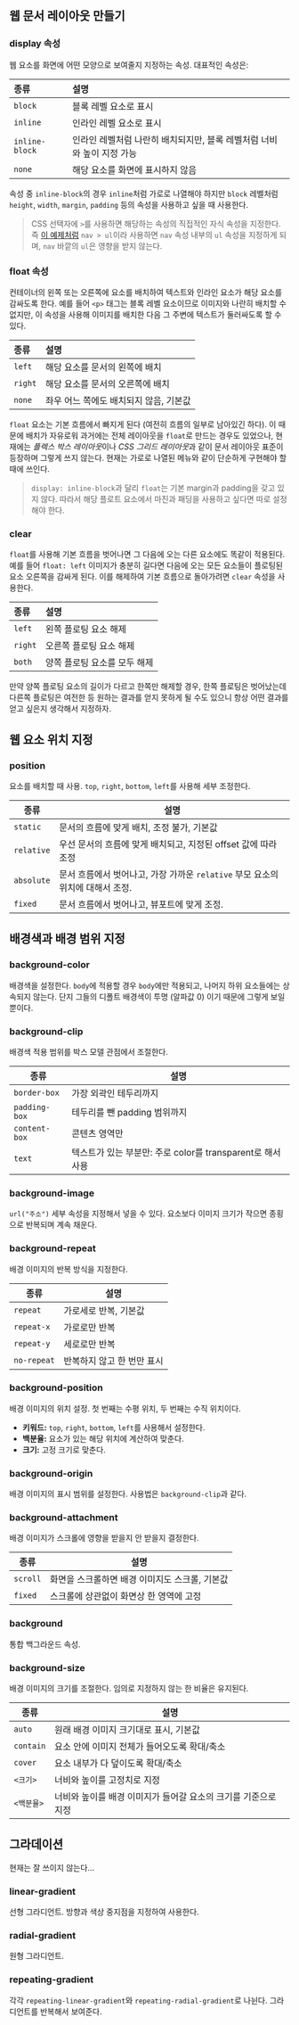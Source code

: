 ## 웹 문서 레이아웃 만들기

### display 속성

웹 요소를 화면에 어떤 모양으로 보여줄지 지정하는 속성. 대표적인 속성은:

| 종류 | 설명 |
| :---- | :---- |
| `block` | 블록 레벨 요소로 표시 |
| `inline` | 인라인 레벨 요소로 표시 |
| `inline-block` | 인라인 레벨처럼 나란히 배치되지만, 블록 레벨처럼 너비와 높이 지정 가능 |
| `none` | 해당 요소를 화면에 표시하지 않음 |

속성 중 `inline-block`의 경우 `inline`처럼 가로로 나열해야 하지만 `block` 레벨처럼 `height`, `width`, `margin`, `padding` 등의 속성을 사용하고 싶을 때 사용한다.

> CSS 선택자에 `>`를 사용하면 해당하는 속성의 직접적인 자식 속성을 지정한다. 즉 [이 예제처럼](Practice/display.html) `nav > ul`이라 사용하면 `nav` 속성 내부의 `ul` 속성을 지정하게 되며, `nav` 바깥의 `ul`은 영향을 받지 않는다.

### float 속성

컨테이너의 왼쪽 또는 오른쪽에 요소를 배치하여 텍스트와 인라인 요소가 해당 요소를 감싸도록 한다. 예를 들어 `<p>` 태그는 블록 레벨 요소이므로 이미지와 나란히 배치할 수 없지만, 이 속성을 사용해 이미지를 배치한 다음 그 주변에 텍스트가 둘러싸도록 할 수 있다.

| 종류 | 설명 |
| :---- | :---- |
| `left` | 해당 요소를 문서의 왼쪽에 배치 |
| `right` | 해당 요소를 문서의 오른쪽에 배치 |
| `none` | 좌우 어느 쪽에도 배치되지 않음, 기본값 |

`float` 요소는 기본 흐름에서 빠지게 된다 (여전히 흐름의 일부로 남아있긴 하다). 이 때문에 배치가 자유로워 과거에는 전체 레이아웃을 `float`로 만드는 경우도 있었으나, 현재에는 *플렉스 박스 레이아웃*이나 *CSS 그리드 레이아웃*과 같이 문서 레이아웃 표준이 등장하며 그렇게 쓰지 않는다. 현재는 가로로 나열된 메뉴와 같이 단순하게 구현해야 할 때에 쓰인다.

> `display: inline-block`과 달리 `float`는 기본 margin과 padding을 갖고 있지 않다. 따라서 해당 플로트 요소에서 마진과 패딩을 사용하고 싶다면 따로 설정해야 한다.

### clear

`float`를 사용해 기본 흐름을 벗어나면 그 다음에 오는 다른 요소에도 똑같이 적용된다. 예를 들어 `float: left` 이미지가 충분히 길다면 다음에 오는 모든 요소들이 플로팅된 요소 오른쪽을 감싸게 된다. 이를 해제하여 기본 흐름으로 돌아가려면 `clear` 속성을 사용한다.

| 종류 | 설명 |
| :---- | :---- |
| `left` | 왼쪽 플로팅 요소 해제 |
| `right` | 오른쪽 플로팅 요소 해제 |
| `both` | 양쪽 플로팅 요소를 모두 해제 |

만약 양쪽 플로팅 요소의 길이가 다르고 한쪽만 해제할 경우, 한쪽 플로팅은 벗어났는데 다른쪽 플로팅은 여전한 등 원하는 결과를 얻지 못하게 될 수도 있으니 항상 어떤 결과를 얻고 싶은지 생각해서 지정하자.

## 웹 요소 위치 지정

### position

요소를 배치할 때 사용. `top`, `right`, `bottom`, `left`를 사용해 세부 조정한다.

| 종류 | 설명 |
| ---- | ---- |
| `static` | 문서의 흐름에 맞게 배치, 조정 불가, 기본값 |
| `relative` | 우선 문서의 흐름에 맞게 배치되고, 지정된 offset 값에 따라 조정 |
| `absolute` | 문서 흐름에서 벗어나고, 가장 가까운 `relative` 부모 요소의 위치에 대해서 조정. |
| `fixed` | 문서 흐름에서 벗어나고, 뷰포트에 맞게 조정. |

## 배경색과 배경 범위 지정

### background-color

배경색을 설정한다. `body`에 적용할 경우 `body`에만 적용되고, 나머지 하위 요소들에는 상속되지 않는다. 단지 그들의 디폴트 배경색이 투명 (알파값 0) 이기 때문에 그렇게 보일 뿐이다.

### background-clip

배경색 적용 범위를 박스 모델 관점에서 조절한다.

| 종류 | 설명 |
| ---- | ---- |
| `border-box` | 가장 외곽인 테두리까지 |
| `padding-box` | 테두리를 뺀 padding 범위까지 |
| `content-box` | 콘텐츠 영역만 |
| `text` | 텍스트가 있는 부분만: 주로 color를 transparent로 해서 사용 |

### background-image

`url("주소")` 세부 속성을 지정해서 넣을 수 있다. 요소보다 이미지 크기가 작으면 종횡으로 반복되며 계속 채운다.

### background-repeat

배경 이미지의 반복 방식을 지정한다.

| 종류 | 설명 |
| ---- | ---- |
| `repeat` | 가로세로 반복, 기본값 |
| `repeat-x` | 가로로만 반복 |
| `repeat-y` | 세로로만 반복 |
| `no-repeat` | 반복하지 않고 한 번만 표시 |

### background-position

배경 이미지의 위치 설정. 첫 번째는 수평 위치, 두 번째는 수직 위치이다.

- **키워드:** `top`, `right`, `bottom`, `left`를 사용해서 설정한다.
- **백분율:** 요소가 있는 해당 위치에 계산하여 맞춘다.
- **크기:** 고정 크기로 맞춘다.

### background-origin

배경 이미지의 표시 범위를 설정한다. 사용법은 `background-clip`과 같다.

### background-attachment

배경 이미지가 스크롤에 영향을 받을지 안 받을지 결정한다.

| 종류 | 설명 |
| ---- | ---- |
| `scroll` | 화면을 스크롤하면 배경 이미지도 스크롤, 기본값 |
| `fixed` | 스크롤에 상관없이 화면상 한 영역에 고정 |

### background

통합 백그라운드 속성.

### background-size

배경 이미지의 크기를 조절한다. 임의로 지정하지 않는 한 비율은 유지된다.

| 종류 | 설명 |
| ---- | ---- |
| `auto` | 원래 배경 이미지 크기대로 표시, 기본값 |
| `contain` | 요소 안에 이미지 전체가 들어오도록 확대/축소 |
| `cover` | 요소 내부가 다 덮이도록 확대/축소 |
| `<크기>` | 너비와 높이를 고정치로 지정 |
| `<백분율>` | 너비와 높이를 배경 이미지가 들어갈 요소의 크기를 기준으로 지정 |

## 그라데이션

현재는 잘 쓰이지 않는다...

### linear-gradient

선형 그라디언트. 방향과 색상 중지점을 지정하여 사용한다.

### radial-gradient

원형 그라디언트.

### repeating-gradient

각각 `repeating-linear-gradient`와 `repeating-radial-gradient`로 나뉜다. 그라디언트를 반복해서 보여준다.